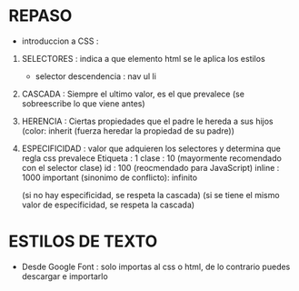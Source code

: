 # REPASO 

- introduccion a CSS : 

1. SELECTORES : indica a que elemento html se le aplica los estilos 
    - selector descendencia : nav ul li
2. CASCADA : Siempre el ultimo valor, es el que prevalece (se sobreescribe lo que viene antes)
3. HERENCIA : Ciertas propiedades que el padre le hereda a sus hijos (color: inherit (fuerza heredar la propiedad de su padre))
4. ESPECIFICIDAD : valor que adquieren los selectores y determina que regla css prevalece
   Etiqueta : 1
   clase : 10 (mayormente recomendado con el selector clase)
   id : 100 (reocmendado para JavaScript)
   inline : 1000
   important (sinonimo de conflicto): infinito 

    (si no hay especificidad, se respeta la cascada)
    (si se tiene el mismo valor de especificidad, se respeta la cascada)



# ESTILOS DE TEXTO

- Desde Google Font : solo importas al css o html, de lo contrario puedes descargar e importarlo  





